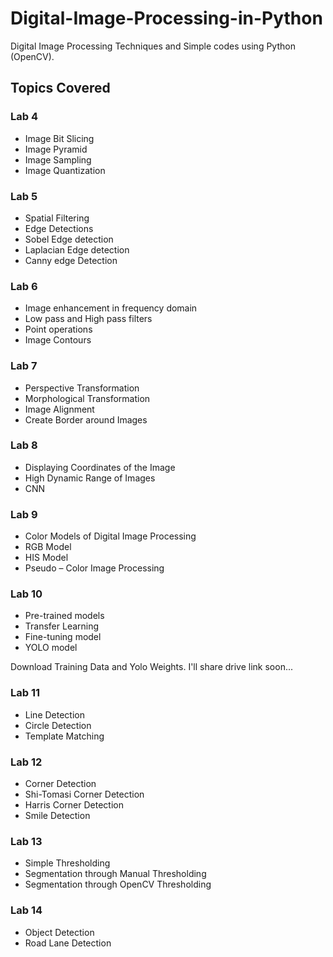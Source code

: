 # Digital-Image-Processing-in-Python
Digital Image Processing Techniques and Simple codes using Python (OpenCV).
## Topics Covered
### Lab 4
* Image Bit Slicing
* Image Pyramid
* Image Sampling
* Image Quantization
### Lab 5
* Spatial Filtering 
* Edge Detections 
* Sobel Edge detection 
* Laplacian Edge detection 
* Canny edge Detection
### Lab 6
* Image enhancement in frequency domain 
* Low pass and High pass filters 
* Point operations 
* Image Contours 
### Lab 7
* Perspective Transformation
* Morphological Transformation
* Image Alignment
* Create Border around Images
### Lab 8
* Displaying Coordinates of the Image
* High Dynamic Range of Images
* CNN
### Lab 9
* Color Models of Digital Image Processing
* RGB Model
* HIS Model
* Pseudo – Color Image Processing
### Lab 10
* Pre-trained models
* Transfer Learning
* Fine-tuning model
* YOLO model

Download Training Data and Yolo Weights. I'll share drive link soon...
### Lab 11
* Line Detection
* Circle Detection
* Template Matching
### Lab 12
* Corner Detection
* Shi-Tomasi Corner Detection
* Harris Corner Detection
* Smile Detection
### Lab 13
* Simple Thresholding
* Segmentation through Manual Thresholding
* Segmentation through OpenCV Thresholding
### Lab 14
* Object Detection
* Road Lane Detection
